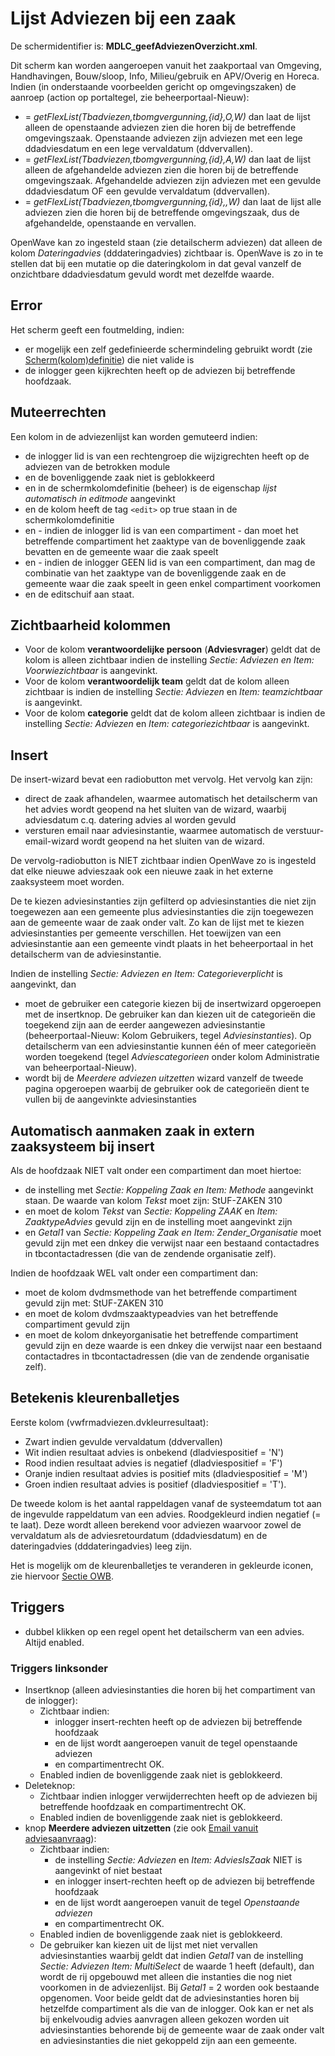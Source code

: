 # Lijst Adviezen bij een zaak

De schermidentifier is: **MDLC_geefAdviezenOverzicht.xml**.

Dit scherm kan worden aangeroepen vanuit het zaakportaal van Omgeving, Handhavingen, Bouw/sloop, Info, Milieu/gebruik en APV/Overig en Horeca. Indien (in onderstaande voorbeelden gericht op omgevingszaken) de aanroep (action op portaltegel, zie beheerportaal-Nieuw):

- = _getFlexList(Tbadviezen,tbomgvergunning,{id},O,W)_ dan laat de lijst alleen de openstaande adviezen zien die horen bij de betreffende omgevingszaak. Openstaande adviezen zijn adviezen met een lege ddadviesdatum en een lege vervaldatum (ddvervallen).
- = _getFlexList(Tbadviezen,tbomgvergunning,{id},A,W)_ dan laat de lijst alleen de afgehandelde adviezen zien die horen bij de betreffende omgevingszaak. Afgehandelde adviezen zijn adviezen met een gevulde ddadviesdatum OF een gevulde vervaldatum (ddvervallen).
- = _getFlexList(Tbadviezen,tbomgvergunning,{id},,W)_ dan laat de lijst alle adviezen zien die horen bij de betreffende omgevingszaak, dus de afgehandelde, openstaande en vervallen.

OpenWave kan zo ingesteld staan (zie detailscherm adviezen) dat alleen de kolom _Dateringadvies_ (dddateringadvies) zichtbaar is. OpenWave is zo in te stellen dat bij een mutatie op die dateringkolom in dat geval vanzelf de onzichtbare ddadviesdatum gevuld wordt met dezelfde waarde.

## Error

Het scherm geeft een foutmelding, indien:

- er mogelijk een zelf gedefinieerde schermindeling gebruikt wordt (zie [Scherm(kolom)definitie](/docs/instellen_inrichten/schermdefinitie/README.md)) die niet valide is
- de inlogger geen kijkrechten heeft op de adviezen bij betreffende hoofdzaak.

## Muteerrechten

Een kolom in de adviezenlijst kan worden gemuteerd indien:

- de inlogger lid is van een rechtengroep die wijzigrechten heeft op de adviezen van de betrokken module
- en de bovenliggende zaak niet is geblokkeerd
- en in de schermkolomdefinitie (beheer) is de eigenschap _lijst automatisch in editmode_ aangevinkt
- en de kolom heeft de tag `<edit>` op true staan in de schermkolomdefinitie
- en - indien de inlogger lid is van een compartiment - dan moet het betreffende compartiment het zaaktype van de bovenliggende zaak bevatten en de gemeente waar die zaak speelt
- en - indien de inlogger GEEN lid is van een compartiment, dan mag de combinatie van het zaaktype van de bovenliggende zaak en de gemeente waar die zaak speelt in geen enkel compartiment voorkomen
- en de editschuif aan staat.

## Zichtbaarheid kolommen

- Voor de kolom **verantwoordelijke persoon** (**Adviesvrager**) geldt dat de kolom is alleen zichtbaar indien de instelling _Sectie: Adviezen en Item: Voorwiezichtbaar_ is aangevinkt.
- Voor de kolom **verantwoordelijk team** geldt dat de kolom alleen zichtbaar is indien de instelling _Sectie: Adviezen_ en _Item: teamzichtbaar_ is aangevinkt.
- Voor de kolom **categorie** geldt dat de kolom alleen zichtbaar is indien de instelling _Sectie: Adviezen_ en _Item: categoriezichtbaar_ is aangevinkt.

## Insert

De insert-wizard bevat een radiobutton met vervolg. Het vervolg kan zijn:

- direct de zaak afhandelen, waarmee automatisch het detailscherm van het advies wordt geopend na het sluiten van de wizard, waarbij adviesdatum c.q. datering advies al worden gevuld
- versturen email naar adviesinstantie, waarmee automatisch de verstuur-email-wizard wordt geopend na het sluiten van de wizard.

De vervolg-radiobutton is NIET zichtbaar indien OpenWave zo is ingesteld dat elke nieuwe advieszaak ook een nieuwe zaak in het externe zaaksysteem moet worden.

De te kiezen adviesinstanties zijn gefilterd op adviesinstanties die niet zijn toegewezen aan een gemeente plus adviesinstanties die zijn toegewezen aan de gemeente waar de zaak onder valt. Zo kan de lijst met te kiezen adviesinstanties per gemeente verschillen. Het toewijzen van een adviesinstantie aan een gemeente vindt plaats in het beheerportaal in het detailscherm van de adviesinstantie.

Indien de instelling _Sectie: Adviezen en Item: Categorieverplicht_ is aangevinkt, dan

- moet de gebruiker een categorie kiezen bij de insertwizard opgeroepen met de insertknop. De gebruiker kan dan kiezen uit de categorieën die toegekend zijn aan de eerder aangewezen adviesinstantie (beheerportaal-Nieuw: Kolom Gebruikers, tegel _Adviesinstanties_). Op detailscherm van een adviesinstantie kunnen één of meer categorieën worden toegekend (tegel _Adviescategorieen_ onder kolom Administratie van beheerportaal-Nieuw).
- wordt bij de _Meerdere adviezen uitzetten_ wizard vanzelf de tweede pagina opgeroepen waarbij de gebruiker ook de categorieën dient te vullen bij de aangevinkte adviesinstanties

## Automatisch aanmaken zaak in extern zaaksysteem bij insert

Als de hoofdzaak NIET valt onder een compartiment dan moet hiertoe:

- de instelling met _Sectie: Koppeling Zaak en Item: Methode_ aangevinkt staan. De waarde van kolom _Tekst_ moet zijn: StUF-ZAKEN 310
- en moet de kolom _Tekst_ van _Sectie: Koppeling ZAAK_ en _Item: ZaaktypeAdvies_ gevuld zijn en de instelling moet aangevinkt zijn
- en _Getal1_ van _Sectie: Koppeling Zaak en Item: Zender_Organisatie_ moet gevuld zijn met een dnkey die verwijst naar een bestaand contactadres in tbcontactadressen (die van de zendende organisatie zelf).

Indien de hoofdzaak WEL valt onder een compartiment dan:

- moet de kolom dvdmsmethode van het betreffende compartiment gevuld zijn met: StUF-ZAKEN 310
- en moet de kolom dvdmszaaktypeadvies van het betreffende compartiment gevuld zijn
- en moet de kolom dnkeyorganisatie het betreffende compartiment gevuld zijn en deze waarde is een dnkey die verwijst naar een bestaand contactadres in tbcontactadressen (die van de zendende organisatie zelf).

## Betekenis kleurenballetjes

Eerste kolom (vwfrmadviezen.dvkleurresultaat):

- Zwart indien gevulde vervaldatum (ddvervallen)
- Wit indien resultaat advies is onbekend (dladviespositief = 'N')
- Rood indien resultaat advies is negatief (dladviespositief = 'F')
- Oranje indien resultaat advies is positief mits (dladviespositief = 'M')
- Groen indien resultaat advies is positief (dladviespositief = 'T').

De tweede kolom is het aantal rappeldagen vanaf de systeemdatum tot aan de ingevulde rappeldatum van een advies. Roodgekleurd indien negatief (= te laat). Deze wordt alleen berekend voor adviezen waarvoor zowel de vervaldatum als de adviesretourdatum (ddadviesdatum) en de dateringadvies (dddateringadvies) leeg zijn.

Het is mogelijk om de kleurenballetjes te veranderen in gekleurde iconen, zie hiervoor [Sectie OWB](../../../instellen_inrichten/configuratie/sectie_owb.md).

## Triggers

- dubbel klikken op een regel opent het detailscherm van een advies. Altijd enabled.

### Triggers linksonder

- Insertknop (alleen adviesinstanties die horen bij het compartiment van de inlogger):
  - Zichtbaar indien:
    - inlogger insert-rechten heeft op de adviezen bij betreffende hoofdzaak
    - en de lijst wordt aangeroepen vanuit de tegel openstaande adviezen
    - en compartimentrecht OK.
  - Enabled indien de bovenliggende zaak niet is geblokkeerd.
- Deleteknop:
  - Zichtbaar indien inlogger verwijderrechten heeft op de adviezen bij betreffende hoofdzaak en compartimentrecht OK.
  - Enabled indien de bovenliggende zaak niet is geblokkeerd.
- knop **Meerdere adviezen uitzetten** (zie ook [Email vanuit adviesaanvraag](/docs/probleemoplossing/programmablokken/e-mail_adviesinstantie.md)):
  - Zichtbaar indien:
    - de instelling _Sectie: Adviezen_ en _Item: AdviesIsZaak_ NIET is aangevinkt of niet bestaat
    - en inlogger insert-rechten heeft op de adviezen bij betreffende hoofdzaak
    - en de lijst wordt aangeroepen vanuit de tegel _Openstaande adviezen_
    - en compartimentrecht OK.
  - Enabled indien de bovenliggende zaak niet is geblokkeerd.
  - De gebruiker kan kiezen uit de lijst met niet vervallen adviesinstanties waarbij geldt dat indien _Getal1_ van de instelling _Sectie: Adviezen Item: MultiSelect_ de waarde 1 heeft (default), dan wordt de rij opgebouwd met alleen die instanties die nog niet voorkomen in de adviezenlijst. Bij _Getal1_ = 2 worden ook bestaande opgenomen. Voor beide geldt dat de adviesinstanties horen bij hetzelfde compartiment als die van de inlogger. Ook kan er net als bij enkelvoudig advies aanvragen alleen gekozen worden uit adviesinstanties behorende bij de gemeente waar de zaak onder valt en adviesinstanties die niet gekoppeld zijn aan een gemeente.
